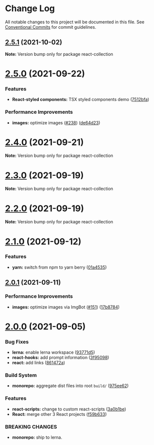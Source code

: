 # Change Log

All notable changes to this project will be documented in this file.
See [Conventional Commits](https://conventionalcommits.org) for commit guidelines.

## [2.5.1](https://github.com/sabertazimi/hust-web/compare/v2.5.0...v2.5.1) (2021-10-02)

**Note:** Version bump only for package react-collection





# [2.5.0](https://github.com/sabertazimi/hust-web/compare/v2.4.0...v2.5.0) (2021-09-22)


### Features

* **React-styled components:** TSX styled components demo ([7512bfa](https://github.com/sabertazimi/hust-web/commit/7512bfaa569991547ee771f8034dc326d698780f))


### Performance Improvements

* **images:** optimize images ([#238](https://github.com/sabertazimi/hust-web/issues/238)) ([de64d23](https://github.com/sabertazimi/hust-web/commit/de64d23eafaf6003660dc6f3a310c334e941c1bb))





# [2.4.0](https://github.com/sabertazimi/hust-web/compare/v2.3.0...v2.4.0) (2021-09-21)

**Note:** Version bump only for package react-collection





# [2.3.0](https://github.com/sabertazimi/hust-web/compare/v2.2.0...v2.3.0) (2021-09-19)

**Note:** Version bump only for package react-collection





# [2.2.0](https://github.com/sabertazimi/hust-web/compare/v2.1.0...v2.2.0) (2021-09-19)

**Note:** Version bump only for package react-collection





# [2.1.0](https://github.com/sabertazimi/hust-web/compare/v2.0.1...v2.1.0) (2021-09-12)


### Features

* **yarn:** switch from npm to yarn berry ([01a4535](https://github.com/sabertazimi/hust-web/commit/01a453550737290373c7c41cd2077fed98555a26))





## [2.0.1](https://github.com/sabertazimi/hust-web/compare/v2.0.0...v2.0.1) (2021-09-11)


### Performance Improvements

* **images:** optimize images via ImgBot ([#151](https://github.com/sabertazimi/hust-web/issues/151)) ([17b8784](https://github.com/sabertazimi/hust-web/commit/17b87845c8d7b69fa2e5bdcd14cbc9377bbfa727))





# [2.0.0](https://github.com/sabertazimi/hust-web/compare/v1.2.0...v2.0.0) (2021-09-05)


### Bug Fixes

* **lerna:** enable lerna workspace ([93771d5](https://github.com/sabertazimi/hust-web/commit/93771d5ad84d8fc96a66f93f0ec75a11a0fe6c65))
* **react-hooks:** add prompt information ([3f95098](https://github.com/sabertazimi/hust-web/commit/3f95098f495ad0774232c899332dcc7d0a53e9d7))
* **react:** add links ([861472a](https://github.com/sabertazimi/hust-web/commit/861472a7d5ef1f6cf821afa3b60720f616cbb930))


### Build System

* **monorepo:** aggregate dist files into root `build/` ([975ee62](https://github.com/sabertazimi/hust-web/commit/975ee62aa2637702568a44bf978e6b723fb35e0f))


### Features

* **react-scripts:** change to custom react-scripts ([3a0b1be](https://github.com/sabertazimi/hust-web/commit/3a0b1be9e3e0b3ed0b8365daff08afb661817c4b))
* **React:** merge other 3 React projects ([f59b633](https://github.com/sabertazimi/hust-web/commit/f59b6335439c813262cfa07bd5fdd1ebf0a02d22))


### BREAKING CHANGES

* **monorepo:** ship to lerna.
